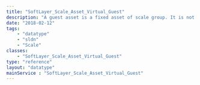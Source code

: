```yaml
---
title: "SoftLayer_Scale_Asset_Virtual_Guest"
description: "A guest asset is a fixed asset of scale group. It is not automatically scaled up or down in any way. Its purpose is to provide information (e.g. metrics) to policies to affect scaling decisions. "
date: "2018-02-12"
tags:
    - "datatype"
    - "sldn"
    - "Scale"
classes:
    - "SoftLayer_Scale_Asset_Virtual_Guest"
type: "reference"
layout: "datatype"
mainService : "SoftLayer_Scale_Asset_Virtual_Guest"
---
```

